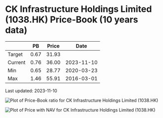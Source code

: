 # CK Infrastructure Holdings Limited (1038.HK) Price-Book (10 years data)

|     | PB   | Price | Date       |
|-----|------|-------|------------|
| Target | 0.67 | 31.93  |  |
| Current | 0.76 | 36.00  | 2023-11-10 |
| Min | 0.65 | 28.77  | 2020-03-23 |
| Max | 1.46 | 55.91  | 2016-03-01 |

Last updated: 2023-11-10

![Plot of Price-Book ratio for CK Infrastructure Holdings Limited (1038.HK)](1038_pb_10.png)

![Plot of Price with NAV for CK Infrastructure Holdings Limited (1038.HK)](1038_price_nav_10.png)
